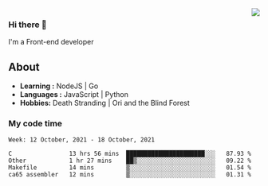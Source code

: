 <img align='right' src="https://github-readme-stats.vercel.app/api?username=strugglebak&show_icons=true">

### Hi there 👋

I'm a Front-end developer

## About

-  **Learning :** NodeJS | Go
-  **Languages :** JavaScript | Python
-  **Hobbies:** Death Stranding | Ori and the Blind Forest

### My code time

<!--START_SECTION:waka-->
```text
Week: 12 October, 2021 - 18 October, 2021

C                13 hrs 56 mins  ██████████████████████░░░   87.93 % 
Other            1 hr 27 mins    ██▒░░░░░░░░░░░░░░░░░░░░░░   09.22 % 
Makefile         14 mins         ▒░░░░░░░░░░░░░░░░░░░░░░░░   01.54 % 
ca65 assembler   12 mins         ▒░░░░░░░░░░░░░░░░░░░░░░░░   01.31 % 
```
<!--END_SECTION:waka-->
